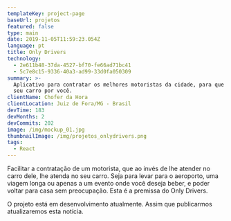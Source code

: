 ```yaml
---
templateKey: project-page
baseUrl: projetos
featured: false
type: main
date: 2019-11-05T11:59:23.054Z
language: pt
title: Only Drivers
technology:
  - 2e611b48-37da-4527-bf70-fe66ad71bc41
  - 5c7e8c15-9336-40a3-ad99-33d0fa050309
summary: >-
  Aplicativo para contratar os melhores motoristas da cidade, para que conduzam
  seu carro por você.
clientName: Chofer da Hora
clientLocation: Juiz de Fora/MG - Brasil
devTime: 183
devMonths: 2
devCommits: 202
image: /img/mockup_01.jpg
thumbnailImage: /img/projetos_onlydrivers.png
tags:
  - React
---
```

Facilitar a contratação de um motorista, que ao invés de lhe atender no carro dele, lhe atenda no seu carro. Seja para levar para o aeroporto, uma viagem longa ou apenas a um evento onde você deseja beber, e poder voltar para casa sem preocupação. Esta é a premissa do Only Drivers.

O projeto está em desenvolvimento atualmente. Assim que publicarmos atualizaremos esta notícia.
